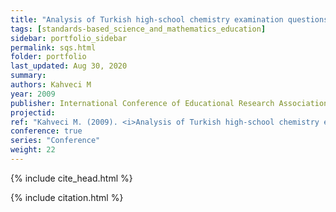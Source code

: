 ```yaml
---
title: "Analysis of Turkish high-school chemistry examination questions according to Bloom’s Taxonomy"
tags: [standards-based_science_and_mathematics_education]
sidebar: portfolio_sidebar
permalink: sqs.html
folder: portfolio
last_updated: Aug 30, 2020
summary:
authors: Kahveci M
year: 2009
publisher: International Conference of Educational Research Association Turkey (EAB)
projectid:
ref: "Kahveci M. (2009). <i>Analysis of Turkish high-school chemistry examination questions according to Bloom’s Taxonomy</i>. Paper presented at the International Conference of Educational Research Association Turkey (EAB). Canakkale, Turkey. May 1 - 3, 2009."
conference: true
series: "Conference"
weight: 22
---
```


{% include cite_head.html %}

{% include citation.html %}